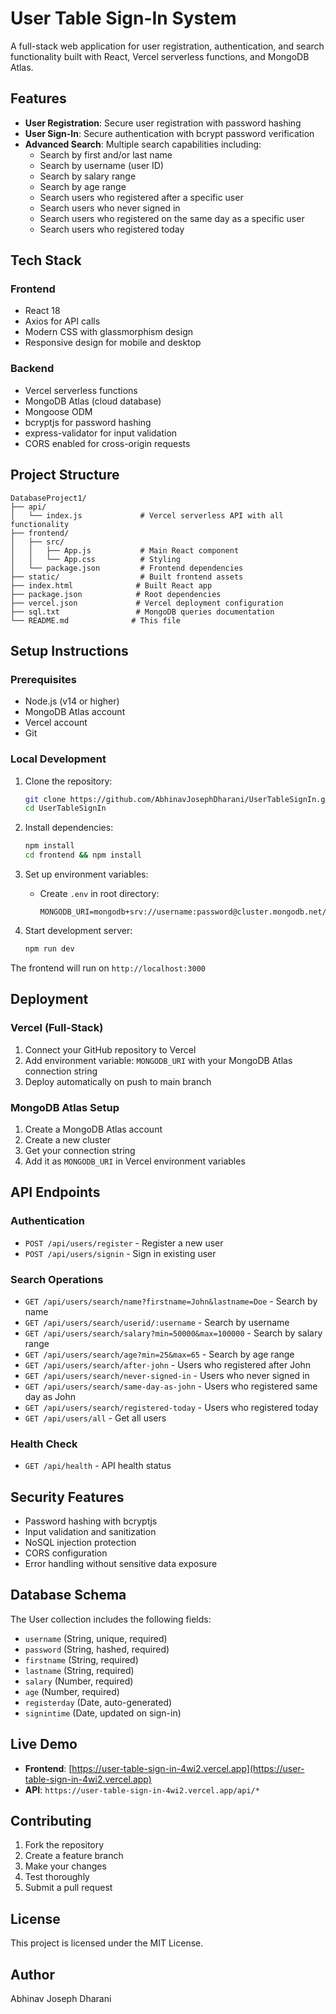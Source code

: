 # User Table Sign-In System

A full-stack web application for user registration, authentication, and search functionality built with React, Vercel serverless functions, and MongoDB Atlas.

## Features

- **User Registration**: Secure user registration with password hashing
- **User Sign-In**: Secure authentication with bcrypt password verification
- **Advanced Search**: Multiple search capabilities including:
  - Search by first and/or last name
  - Search by username (user ID)
  - Search by salary range
  - Search by age range
  - Search users who registered after a specific user
  - Search users who never signed in
  - Search users who registered on the same day as a specific user
  - Search users who registered today

## Tech Stack

### Frontend
- React 18
- Axios for API calls
- Modern CSS with glassmorphism design
- Responsive design for mobile and desktop

### Backend
- Vercel serverless functions
- MongoDB Atlas (cloud database)
- Mongoose ODM
- bcryptjs for password hashing
- express-validator for input validation
- CORS enabled for cross-origin requests

## Project Structure

```
DatabaseProject1/
├── api/
│   └── index.js             # Vercel serverless API with all functionality
├── frontend/
│   ├── src/
│   │   ├── App.js           # Main React component
│   │   └── App.css          # Styling
│   └── package.json         # Frontend dependencies
├── static/                  # Built frontend assets
├── index.html              # Built React app
├── package.json            # Root dependencies
├── vercel.json             # Vercel deployment configuration
├── sql.txt                 # MongoDB queries documentation
└── README.md              # This file
```

## Setup Instructions

### Prerequisites
- Node.js (v14 or higher)
- MongoDB Atlas account
- Vercel account
- Git

### Local Development

1. Clone the repository:
   ```bash
   git clone https://github.com/AbhinavJosephDharani/UserTableSignIn.git
   cd UserTableSignIn
   ```

2. Install dependencies:
   ```bash
   npm install
   cd frontend && npm install
   ```

3. Set up environment variables:
   - Create `.env` in root directory:
     ```
     MONGODB_URI=mongodb+srv://username:password@cluster.mongodb.net/web_app
     ```

4. Start development server:
   ```bash
   npm run dev
   ```

The frontend will run on `http://localhost:3000`

## Deployment

### Vercel (Full-Stack)
1. Connect your GitHub repository to Vercel
2. Add environment variable: `MONGODB_URI` with your MongoDB Atlas connection string
3. Deploy automatically on push to main branch

### MongoDB Atlas Setup
1. Create a MongoDB Atlas account
2. Create a new cluster
3. Get your connection string
4. Add it as `MONGODB_URI` in Vercel environment variables

## API Endpoints

### Authentication
- `POST /api/users/register` - Register a new user
- `POST /api/users/signin` - Sign in existing user

### Search Operations
- `GET /api/users/search/name?firstname=John&lastname=Doe` - Search by name
- `GET /api/users/search/userid/:username` - Search by username
- `GET /api/users/search/salary?min=50000&max=100000` - Search by salary range
- `GET /api/users/search/age?min=25&max=65` - Search by age range
- `GET /api/users/search/after-john` - Users who registered after John
- `GET /api/users/search/never-signed-in` - Users who never signed in
- `GET /api/users/search/same-day-as-john` - Users who registered same day as John
- `GET /api/users/search/registered-today` - Users who registered today
- `GET /api/users/all` - Get all users

### Health Check
- `GET /api/health` - API health status

## Security Features

- Password hashing with bcryptjs
- Input validation and sanitization
- NoSQL injection protection
- CORS configuration
- Error handling without sensitive data exposure

## Database Schema

The User collection includes the following fields:
- `username` (String, unique, required)
- `password` (String, hashed, required)
- `firstname` (String, required)
- `lastname` (String, required)
- `salary` (Number, required)
- `age` (Number, required)
- `registerday` (Date, auto-generated)
- `signintime` (Date, updated on sign-in)

## Live Demo

- **Frontend**: [https://user-table-sign-in-4wi2.vercel.app](https://user-table-sign-in-4wi2.vercel.app)
- **API**: `https://user-table-sign-in-4wi2.vercel.app/api/*`

## Contributing

1. Fork the repository
2. Create a feature branch
3. Make your changes
4. Test thoroughly
5. Submit a pull request

## License

This project is licensed under the MIT License.

## Author

Abhinav Joseph Dharani